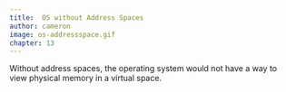 ```yaml
---
title:  OS without Address Spaces
author: cameron
image: os-addressspace.gif
chapter: 13
---
```

Without address spaces, the operating system would not have a way to view physical memory in a virtual space.
